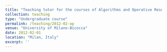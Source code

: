 ```yaml
---
title: "Teaching tutor for the courses of Algorithms and Operative Research"
collection: teaching
type: "Undergraduate course"
permalink: /teaching/2012-02-op
venue: "University of Milano-Bicocca"
date: 2012-02-01
location: "Milan, Italy"
excerpt: ''
---
```

